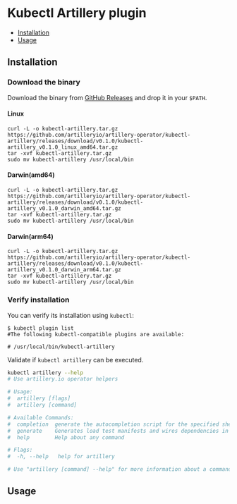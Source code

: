 # Kubectl Artillery plugin

- [Installation](#installation)
- [Usage](#usage)

## Installation

### Download the binary

Download the binary from [GitHub Releases](https://github.com/artilleryio/artillery-operator/releases) and drop it in
your `$PATH`.

#### Linux

```shell
curl -L -o kubectl-artillery.tar.gz https://github.com/artilleryio/artillery-operator/kubectl-artillery/releases/download/v0.1.0/kubectl-artillery_v0.1.0_linux_amd64.tar.gz
tar -xvf kubectl-artillery.tar.gz
sudo mv kubectl-artillery /usr/local/bin
```

#### Darwin(amd64)

```shell
curl -L -o kubectl-artillery.tar.gz https://github.com/artilleryio/artillery-operator/kubectl-artillery/releases/download/v0.1.0/kubectl-artillery_v0.1.0_darwin_amd64.tar.gz
tar -xvf kubectl-artillery.tar.gz
sudo mv kubectl-artillery /usr/local/bin
```

#### Darwin(arm64)

```shell
curl -L -o kubectl-artillery.tar.gz https://github.com/artilleryio/artillery-operator/kubectl-artillery/releases/download/v0.1.0/kubectl-artillery_v0.1.0_darwin_arm64.tar.gz
tar -xvf kubectl-artillery.tar.gz
sudo mv kubectl-artillery /usr/local/bin
```

### Verify installation

You can verify its installation using `kubectl`:

```shell
$ kubectl plugin list
#The following kubectl-compatible plugins are available:

# /usr/local/bin/kubectl-artillery
```

Validate if `kubectl artillery` can be executed.

```bash
kubectl artillery --help
# Use artillery.io operator helpers

# Usage:
#  artillery [flags]
#  artillery [command]

# Available Commands:
#  completion  generate the autocompletion script for the specified shell
#  generate    Generates load test manifests and wires dependencies in a kustomization.yaml file
#  help        Help about any command

# Flags:
#  -h, --help   help for artillery

# Use "artillery [command] --help" for more information about a command.
```

## Usage
